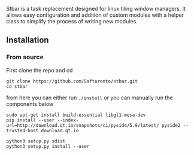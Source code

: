 Stbar is a task replacement designed for linux tiling window managers. It allows easy configuration and addition of custom modules with a helper class to simplify the process of writing new modules. 

## Installation 
### From source
First clone the repo and cd
```
git clone https://github.com/Safturento/stbar.git
cd stbar
```
from here you can either run ```./install``` or you can manually run the components below
```
sudo apt-get install build-essential libgl1-mesa-dev
pip install --user --index-url=http://download.qt.io/snapshots/ci/pyside/5.9/latest/ pyside2 --trusted-host download.qt.io

python3 setup.py sdist
python3 setup.py install --user
```
